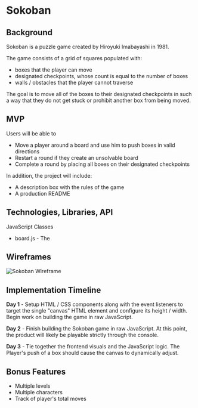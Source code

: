 # Sokoban

## Background

Sokoban is a puzzle game created by Hiroyuki Imabayashi
in 1981.

The game consists of a grid of squares populated with:

- boxes that the player can move
- designated checkpoints, whose count is equal to the number of boxes
- walls / obstacles that the player cannot traverse

The goal is to move all of the boxes to their
designated checkpoints in such a way that they do not get
stuck or prohibit another box from being moved.

## MVP

Users will be able to
- Move a player around a board and use him to push boxes in valid directions
- Restart a round if they create an unsolvable board
- Complete a round by placing all boxes on their designated checkpoints

In addition, the project will include:

- A description box with the rules of the game
- A production README


## Technologies, Libraries, API

JavaScript Classes
- board.js - The

## Wireframes

![Sokoban Wireframe]("./screenshots/Sokoban.png")

## Implementation Timeline

**Day 1** - Setup HTML / CSS components along with the event
listeners to target the single "canvas" HTML element and
configure its height / width. Begin work on building
the game in raw JavaScript.

**Day 2** - Finish building the Sokoban game in raw JavaScript.
At this point, the product will likely be playable strictly
through the console.

**Day 3** - Tie together the frontend visuals and the
JavaScript logic. The Player's push of a box should
cause the canvas to dynamically adjust.

## Bonus Features

- Multiple levels
- Multiple characters
- Track of player's total moves
